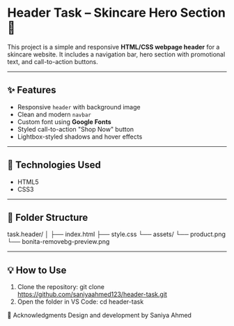 # Header Task – Skincare Hero Section 🌿

This project is a simple and responsive **HTML/CSS webpage header** for a skincare website. It includes a navigation bar, hero section with promotional text, and call-to-action buttons.

---

## ✨ Features

- Responsive `header` with background image
- Clean and modern `navbar`
- Custom font using **Google Fonts**
- Styled call-to-action "Shop Now" button
- Lightbox-styled shadows and hover effects

---

## 🚀 Technologies Used

- HTML5
- CSS3


---

## 📁 Folder Structure

task.header/
│
├── index.html
├── style.css
└── assets/
└── product.png
└── bonita-removebg-preview.png

---

## 💡 How to Use

1. Clone the repository:
   git clone https://github.com/saniyaahmed123/header-task.git
2. Open the folder in VS Code:
   cd header-task

🙌 Acknowledgments
Design and development by Saniya Ahmed


